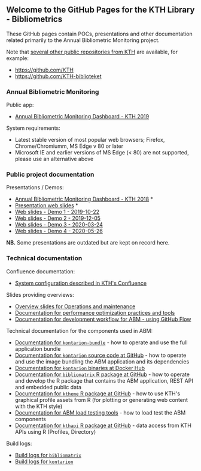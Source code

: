 ## Welcome to the GitHub Pages for the KTH Library - Bibliometrics

These GitHub pages contain POCs, presentations and other documentation related primarily to the Annual Bibliometric Monitoring project.

Note that [several other public repositories from KTH](https://github.com/search?q=KTH) are available, for example:

- https://github.com/KTH
- https://github.com/KTH-biblioteket

### Annual Bibliometric Monitoring 

Public app:

- [Annual Bibliometric Monitoring Dashboard - KTH 2019](https://kth.se/abm/public)

System requirements: 

- Latest stable version of most popular web browsers; Firefox, Chrome/Chromiumm, MS Edge v 80 or later
- Microsoft IE and earlier versions of MS Edge (< 80) are not supported, please use an alternative above

### Public project documentation

Presentations / Demos:

- [Annual Bibliometric Monitoring Dashboard - KTH 2018](/abm/) *
- [Presentation web slides](/slides/) *
- [Web slides - Demo 1 - 2019-10-22](/demo-1/)
- [Web slides - Demo 2 - 2019-12-05](/demo-2/)
- [Web slides - Demo 3 - 2020-03-24](/demo-3/)
- [Web slides - Demo 4 - 2020-05-26](/demo-4/)

__NB.__ Some presentations are outdated but are kept on record here.

### Technical documentation

Confluence documentation:

- [System configuration described in KTH's Confluence](https://confluence.sys.kth.se/confluence/pages/viewpage.action?pageId=70784672)

Slides providing overviews:

- [Overview slides for Operations and maintenance](/operations/)
- [Documentation for performance optimization practices and tools](/performance/)
- [Documentation for development workflow for ABM - using GitHub Flow](/workflow/)

Technical documentation for the components used in ABM:

- [Documentation for `kontarion-bundle`](https://gita.sys.kth.se/kthb/kontarion-bundle) - how to operate and use the full application bundle
- [Documentation for `kontarion` source code at GitHub](https://github.com/KTH-Library/kontarion) - how to operate and use the image bundling the ABM application and its dependencies
- [Documentation for `kontarion` binaries at Docker Hub](https://hub.docker.com/r/kthb/kontarion)
- [Documentation for `bibliomatrix` R package at GitHub](https://github.com/KTH-Library/bibliomatrix) - how to operate and develop the R package that contains the ABM application, REST API and embedded public data
- [Documentation for `ktheme` R package at GitHub](https://github.com/KTH-Library/ktheme) - how to use KTH's graphical profile assets from R (for plotting or generating web content with the KTH style)
- [Documentation for ABM load testing tools](https://gita.sys.kth.se/kthb/kontarion-bundle/tree/master/shinyload) - how to load test the ABM components
- [Documentation for `kthapi` R package at GitHub](https://github.com/KTH-Library/kthapi) - data access from KTH APIs using R (Profiles, Directory)

Build logs:

- [Build logs for `bibliomatrix`](https://travis-ci.org/KTH-Library/bibliomatrix/builds)
- [Build logs for `kontarion`](https://hub.docker.com/r/kthb/kontarion/builds)